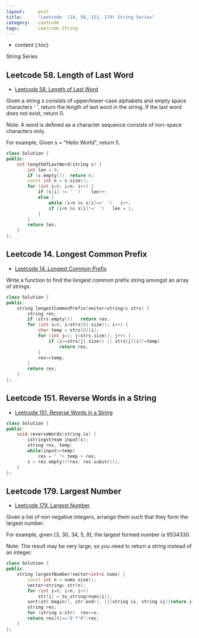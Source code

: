 ```yaml
---
layout:     post
title:      "Leetcode  (14, 58, 151, 179) String Series"
category:   Leetcode
tags:		Leetcode String
---
```


* content
{:toc}

String Series

## Leetcode 58. Length of Last Word

* [Leetcode 58. Length of Last Word](https://leetcode.com/problems/length-of-last-word/)

Given a string s consists of upper/lower-case alphabets and empty space characters ' ', return the length of last word in the string. If the last word does not exist, return 0.

Note: A word is defined as a character sequence consists of non-space characters only.

For example,  Given s = "Hello World", return 5.

```cpp
class Solution {
public:
    int lengthOfLastWord(string s) {
        int len = 0;
        if (s.empty())  return 0;
        const int n = s.size();
        for (int i=0; i<n; i++) {
            if (s[i] != ' ')    len++;
            else {
                while (i<n && s[i]==' ')   i++;
                if (i<n && s[i]!=' ')   len = 1;
            }
        }
        return len;
    }
};
```

## Leetcode 14. Longest Common Prefix

* [Leetcode 14. Longest Common Prefix](https://leetcode.com/problems/longest-common-prefix/)

Write a function to find the longest common prefix string amongst an array of strings.

```cpp
class Solution {
public:
    string longestCommonPrefix(vector<string>& strs) {
        string res;
        if (strs.empty())   return res;
        for (int i=0; i<strs[0].size(); i++) {
            char temp = strs[0][i];
            for (int j=1; j<strs.size(); j++) {
                if (i>=strs[j].size() || strs[j][i]!=temp)
                    return res;
            }
            res+=temp;
        }
        return res;
    }
};
```

## Leetcode 151. Reverse Words in a String

* [Leetcode 151. Reverse Words in a String](https://leetcode.com/problems/reverse-words-in-a-string/#/description)

```cpp
class Solution {
public:
    void reverseWords(string &s) {
        istringstream input(s);
        string res, temp;
        while(input>>temp) 
            res = " "+ temp + res;
        s = res.empty()?res: res.substr(1);
    }
};
```

## Leetcode 179. Largest Number

* [Leetcode 179. Largest Number](https://leetcode.com/problems/largest-number/)

Given a list of non negative integers, arrange them such that they form the largest number.

For example, given [3, 30, 34, 5, 9], the largest formed number is 9534330.

Note: The result may be very large, so you need to return a string instead of an integer.

```cpp
class Solution {
public:
    string largestNumber(vector<int>& nums) {
        const int n = nums.size();
        vector<string> str(n);
        for (int i=0; i<n; i++)
            str[i] = to_string(nums[i]);
        sort(str.begin(), str.end(), [](string &i, string &j){return i+j>j+i;});
        string res;
        for (string s:str)  res+=s;
        return res[0]=='0'?"0":res;
    }
};
```